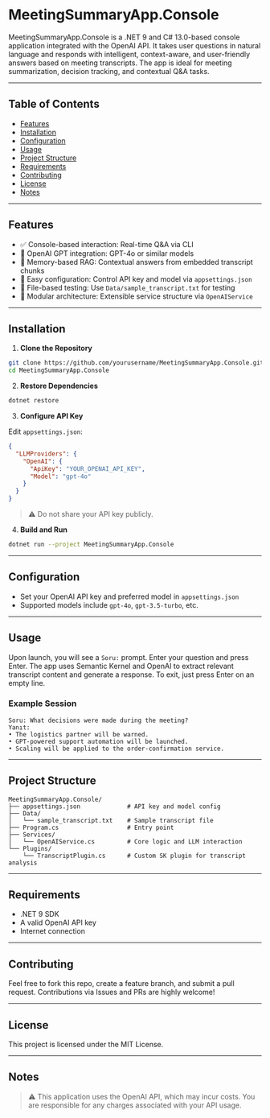 ﻿# MeetingSummaryApp.Console

MeetingSummaryApp.Console is a .NET 9 and C# 13.0-based console application integrated with the OpenAI API. It takes user questions in natural language and responds with intelligent, context-aware, and user-friendly answers based on meeting transcripts. The app is ideal for meeting summarization, decision tracking, and contextual Q&A tasks.

---

## Table of Contents

- [Features](#features)
- [Installation](#installation)
- [Configuration](#configuration)
- [Usage](#usage)
- [Project Structure](#project-structure)
- [Requirements](#requirements)
- [Contributing](#contributing)
- [License](#license)
- [Notes](#notes)

---

## Features

- ✅ Console-based interaction: Real-time Q&A via CLI
- 🧠 OpenAI GPT integration: GPT-4o or similar models
- 📄 Memory-based RAG: Contextual answers from embedded transcript chunks
- 🔧 Easy configuration: Control API key and model via `appsettings.json`
- 📁 File-based testing: Use `Data/sample_transcript.txt` for testing
- 🧩 Modular architecture: Extensible service structure via `OpenAIService`

---

## Installation

1. **Clone the Repository**

```bash
git clone https://github.com/yourusername/MeetingSummaryApp.Console.git
cd MeetingSummaryApp.Console
```

2. **Restore Dependencies**

```bash
dotnet restore
```

3. **Configure API Key**

Edit `appsettings.json`:

```json
{
  "LLMProviders": {
    "OpenAI": {
      "ApiKey": "YOUR_OPENAI_API_KEY",
      "Model": "gpt-4o"
    }
  }
}
```
> ⚠️ Do not share your API key publicly.

4. **Build and Run**

```bash
dotnet run --project MeetingSummaryApp.Console
```

---

## Configuration

- Set your OpenAI API key and preferred model in `appsettings.json`
- Supported models include `gpt-4o`, `gpt-3.5-turbo`, etc.

---

## Usage

Upon launch, you will see a `Soru:` prompt. Enter your question and press Enter. The app uses Semantic Kernel and OpenAI to extract relevant transcript content and generate a response. To exit, just press Enter on an empty line.

### Example Session

```
Soru: What decisions were made during the meeting?
Yanıt:
• The logistics partner will be warned.
• GPT-powered support automation will be launched.
• Scaling will be applied to the order-confirmation service.
```

---

## Project Structure

```
MeetingSummaryApp.Console/
├── appsettings.json             # API key and model config
├── Data/
│   └── sample_transcript.txt    # Sample transcript file
├── Program.cs                   # Entry point
├── Services/
│   └── OpenAIService.cs         # Core logic and LLM interaction
└── Plugins/
    └── TranscriptPlugin.cs      # Custom SK plugin for transcript analysis
```

---

## Requirements

- .NET 9 SDK
- A valid OpenAI API key
- Internet connection

---

## Contributing

Feel free to fork this repo, create a feature branch, and submit a pull request. Contributions via Issues and PRs are highly welcome!

---

## License

This project is licensed under the MIT License.

---

## Notes

> ⚠️ This application uses the OpenAI API, which may incur costs. You are responsible for any charges associated with your API usage.